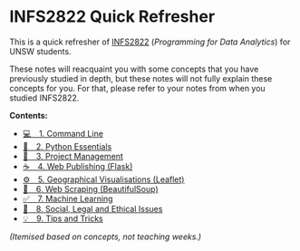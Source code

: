# INFS2822 Quick Refresher
This is a quick refresher of [INFS2822](https://www.business.unsw.edu.au/degrees-courses/course-outlines/archives/INFS2822-2020-T3) (_Programming for Data Analytics_) for UNSW students.

These notes will reacquaint you with some concepts that you have previously studied in depth, but these notes will not fully explain these concepts for you. For that, please refer to your notes from when you studied INFS2822.

**Contents:**

- [💻 1. Command Line](#commandline)
- [📒 2. Python Essentials](#python)
- [🍱 3. Project Management](#projectmanagement)
- [☕️ 4. Web Publishing (Flask)](#webpublishing)
- [⚙️ 5. Geographical Visualisations (Leaflet)](#geovis)
- [🧨 6. Web Scraping (BeautifulSoup)](#webscraping)
- [✅ 7. Machine Learning](#qualityassurance)
- [💭 8. Social, Legal and Ethical Issues](#intellectualproperty)
- [💡 9. Tips and Tricks](#tipsandtricks)

_(Itemised based on concepts, not teaching weeks.)_
